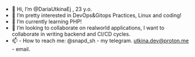 - 👋 Hi, I’m @DariaUtkinaEj , 23 y.o.
- 👀 I’m pretty interested in DevOps&Gitops Practices, Linux and coding!
- 🌱 I’m currently learning PHP!
- 💞️ I’m looking to collaborate on realworld applications, I want to collaborate in writing backend and CI/CD cycles.
- 📫 -    How to reach me: @snapd_sh - my telegram. utkina.dev@proton.me - email.